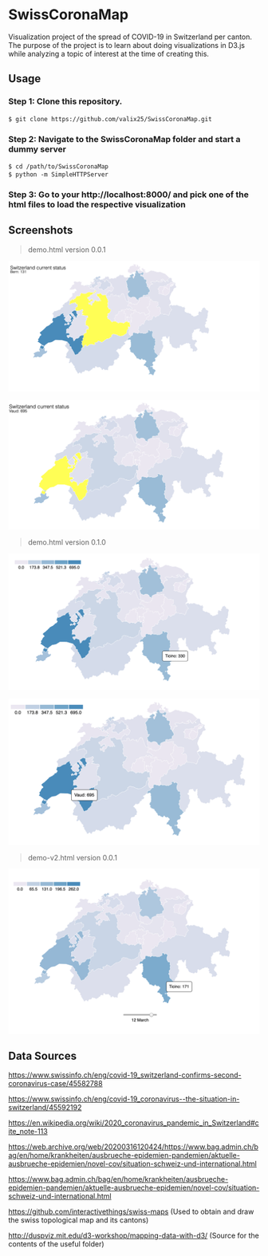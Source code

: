 # SwissCoronaMap

Visualization project of the spread of COVID-19 in Switzerland per canton.
The purpose of the project is to learn about doing visualizations in D3.js while analyzing a topic of interest at the time of creating this.

## Usage

### Step 1: Clone this repository.
```
$ git clone https://github.com/valix25/SwissCoronaMap.git
```

### Step 2: Navigate to the SwissCoronaMap folder and start a dummy server
```
$ cd /path/to/SwissCoronaMap
$ python -m SimpleHTTPServer
```
### Step 3: Go to your http://localhost:8000/ and pick one of the html files to load the respective visualization


## Screenshots

> demo.html version 0.0.1

![](screenshots/update-0.0.1.png)

![](screenshots/update-0.0.1_p2.png)

> demo.html version 0.1.0

![](screenshots/update-0.1.0.png)

![](screenshots/update-0.1.0_p2.png)

> demo-v2.html version 0.0.1

![](screenshots/update-v2-0.0.1.png)

## Data Sources

https://www.swissinfo.ch/eng/covid-19_switzerland-confirms-second-coronavirus-case/45582788

https://www.swissinfo.ch/eng/covid-19_coronavirus--the-situation-in-switzerland/45592192

https://en.wikipedia.org/wiki/2020_coronavirus_pandemic_in_Switzerland#cite_note-113

https://web.archive.org/web/20200316120424/https://www.bag.admin.ch/bag/en/home/krankheiten/ausbrueche-epidemien-pandemien/aktuelle-ausbrueche-epidemien/novel-cov/situation-schweiz-und-international.html

https://www.bag.admin.ch/bag/en/home/krankheiten/ausbrueche-epidemien-pandemien/aktuelle-ausbrueche-epidemien/novel-cov/situation-schweiz-und-international.html

https://github.com/interactivethings/swiss-maps (Used to obtain and draw the swiss topological map and its cantons)

http://duspviz.mit.edu/d3-workshop/mapping-data-with-d3/ (Source for the contents of the useful folder)

